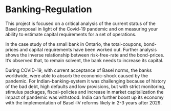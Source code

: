 # Banking-Regulation
This project is focused on a critical analysis of the current status of the Basel proposal in light of the Covid-19 pandemic and on measuring your ability to estimate capital requirements for a set  of operations.

In the case study of the small bank in Ontario, the total-coupons, bond-prices and capital requirements have been worked out. Further analysis shows the inverse relationship between risk-free-rate and the bond-prices. It’s observed that, to remain solvent, the bank needs to increase its capital.

During COVID-19, with current acceptance of Basel norms, the banks worldwide, were able to absorb the economic-shock caused by the pandemic. For Indian-banking-system it was challenging because of history of the bad debt, high defaults and low provisions, but with strict monitoring, stimulus packages, fiscal-policies and increase in market capitalization the impact of pandemic was withstood. India can further boost up its economy with the implementation of Basel-IV reforms likely in 2-3 years after 2029. 
